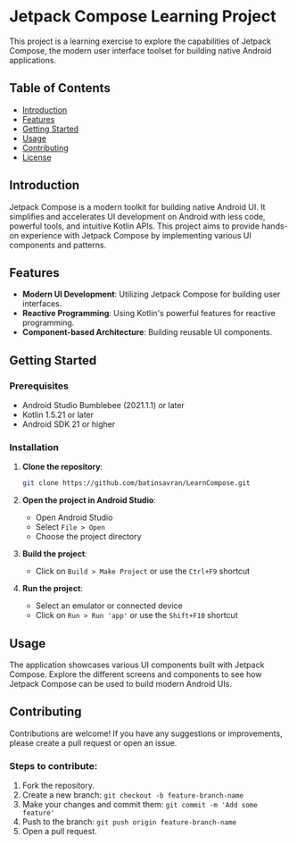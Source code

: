 # Jetpack Compose Learning Project

This project is a learning exercise to explore the capabilities of Jetpack Compose, the modern user interface toolset for building native Android applications.

## Table of Contents
- [Introduction](#introduction)
- [Features](#features)
- [Getting Started](#getting-started)
- [Usage](#usage)
- [Contributing](#contributing)
- [License](#license)

## Introduction

Jetpack Compose is a modern toolkit for building native Android UI. It simplifies and accelerates UI development on Android with less code, powerful tools, and intuitive Kotlin APIs. This project aims to provide hands-on experience with Jetpack Compose by implementing various UI components and patterns.

## Features

- **Modern UI Development**: Utilizing Jetpack Compose for building user interfaces.
- **Reactive Programming**: Using Kotlin's powerful features for reactive programming.
- **Component-based Architecture**: Building reusable UI components.

## Getting Started

### Prerequisites

- Android Studio Bumblebee (2021.1.1) or later
- Kotlin 1.5.21 or later
- Android SDK 21 or higher

### Installation

1. **Clone the repository**:
    ```bash
    git clone https://github.com/batinsavran/LearnCompose.git
    ```

2. **Open the project in Android Studio**:
    - Open Android Studio
    - Select `File > Open`
    - Choose the project directory

3. **Build the project**:
    - Click on `Build > Make Project` or use the `Ctrl+F9` shortcut

4. **Run the project**:
    - Select an emulator or connected device
    - Click on `Run > Run 'app'` or use the `Shift+F10` shortcut

## Usage

The application showcases various UI components built with Jetpack Compose. Explore the different screens and components to see how Jetpack Compose can be used to build modern Android UIs.

## Contributing

Contributions are welcome! If you have any suggestions or improvements, please create a pull request or open an issue.

### Steps to contribute:

1. Fork the repository.
2. Create a new branch: `git checkout -b feature-branch-name`
3. Make your changes and commit them: `git commit -m 'Add some feature'`
4. Push to the branch: `git push origin feature-branch-name`
5. Open a pull request.

